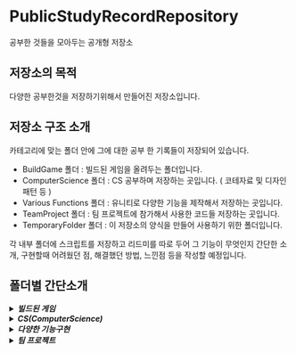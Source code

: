 # PublicStudyRecordRepository
 공부한 것들을 모아두는 공개형 저장소

## 저장소의 목적
 다양한 공부한것을 저장하기위해서 만들어진 저장소입니다. 
 
## 저장소 구조 소개
  카테고리에 맞는 폴더 안에 그에 대한 공부 한 기록들이 저장되어 있습니다.
 * BuildGame 폴더 : 빌드된 게임을 올려두는 폴더입니다.
 * ComputerScience 폴더 : CS 공부하며 저장하는 곳입니다. ( 코테자료 및 디자인패턴 등 )
 * Various Functions 폴더 : 유니티로 다양한 기능을 제작해서 저장하는 곳입니다.
 * TeamProject 폴더 : 팀 프로젝트에 참가해서 사용한 코드들 저장하는 곳입니다.
 * TemporaryFolder 폴더 : 이 저장소의 양식을 만들어 사용하기 위한 폴더입니다.

 각 내부 폴더에 스크립트를 저장하고 리드미를 따로 두어 그 기능이 무엇인지 간단한 소개, 구현할때 어려웠던 점, 해결했던 방법, 느낀점 등을 작성할 예정입니다.


## 폴더별 간단소개

 <details>
 <summary><b><em>빌드된 게임</em></b> </summary>
	 
 *****

Unity:    
 * **[3D 수박게임][3dsuikagamelink]**  : 수박게임을 3d로 바꿔서 제작     
 
 *****
 
 </details>   

 <details>
 <summary><b><em> CS(ComputerScience) </em></b> </summary>
	 
 *****

* <details> <summary><b><em>디자인패턴</em></b> </summary> 
	
	* <details> <summary><b><em> GoF </em></b> </summary>
		
 		* <details> <summary><b><em>생성 패턴(Creational)</em></b> </summary>
			
			* **[싱글톤 패턴][Singletonlink]**  : 특정 클래스가 단 하나의 인스턴스만 가지도록 하는 디자인 패턴이며 전역 접근이 가능하다, 제네릭으로 구현되어있는 스크립트.    
			* **[팩토리 패턴][Factorylink]**  : 객체 생성을 공장(Factory) 클래스로 캡슐화 처리하여 대신 생성하게 하는 생성 디자인 패턴이다.    
			* **[추상 팩토리 패턴][AbstractFactorylink]**  : 객체 군을 생성하는 인터페이스 제공과 서로 다른 종류의 팩토리를 사용하여 객체를 생성하는 디자인패턴.      
			* **[빌더 패턴][Builderlink]**  : 빌더 패턴은 복잡한 객체의 생성 및 구성을 단순화하고, 객체의 생성 과정을 분리하여 유연성을 제공하는 디자인 패턴이다.    
			* **[프로토타입 패턴][PrototypePatternlink]**  : 기존 객체를 복사하여 새 객체를 생성하는 디자인 패턴으로, 새로운 객체를 처음부터 만드는 것을 피합니다.
     	  	</details>
		* <details> <summary><b><em>구조 패턴(Structural)</em></b> </summary>
			
			* **[어댑터 패턴][AdapterPatternlink]**  : 호환되지 않는 인터페이스를 변환하여 함께 작동하도록 만드는 디자인패턴.    
			* **[브릿지 패턴][BridgePatternlink]**  : 추상화와 구현을 분리하여, 두 요소 간의 결합을 약화시키고, 확장성이 높고 유용한 디자인 패턴.    
			* **[컴포지트 패턴][CompositePatternlink]**  : 부분-전체 계층을 나타내기 위해 객체를 트리 구조로 구성하고 개별 객체와 구성을 통일적으로 다룰 수 있는 디자인 패턴입니다.      
			* **[데코레이터 패턴][DecoratorPatternlink]**  : 데코레이터 패턴은 객체에 동적으로 새로운 기능을 추가할 수 있는 구조적 디자인 패턴입니다. (객체의 기능을 확장하거나 변경하기 위해 객체의 감싸는 래퍼 클래스를 생성하는 방식으로 작동)     
			* **[퍼사드 패턴][FacadePatternlink]** : 복잡한 시스템에 대한 간소화된 인터페이스를 제공하여 복잡성을 클라이언트로부터 숨기는 디자인 패턴입니다.       
			* **[플라이웨이트 패턴][FlyweightPatternlink]** : 유사한 상태를 가진 객체를 공유하여 인스턴스의 수를 줄이고 메모리 사용량을 최소화하여 성능을 향상시키는 디자인 패턴입니다.      
			* **[프록시 패턴][ProxyPatternlink]** : 다른 객체에 대한 대리자 또는 대체물을 제공하여 해당 객체에 대한 접근을 제어하고 추가 기능을 제공하는 디자인 패턴입니다. 예를 들어, 지연 초기화 또는 접근 제어와 같은 기능을 제공할 수 있습니다.
     		</details> 
		* <details> <summary><b><em>행동 패턴(Behavioral)</em></b> </summary>
			
			* **[책임 연쇄 패턴][ChainOfResponsibilityPatternlink]** : 여러 객체가 연쇄적으로 요청을 처리할 수 있는 디자인 패턴으로, 요청이 처리되거나 체인의 끝에 도달할 때까지 요청이 체인을 따라 전달됩니다.        
			* **[커맨드 패턴][CommandPatternlink]** : 클라이언트의 요청을 객체로 캡슐화하여 다양한 시점에 대기열, 요청 및 작업을 호출할 수 있도록 하는 디자인 패턴.             
			* **[인터프리터 패턴][InterpreterPatternlink]** : 언어의 문법을 정의하고 그 언어의 문장을 해석하는 디자인 패턴으로, 특정 도메인 언어를 해석하고 해당 언어를 실행 가능한 코드나 동작으로 변환하는 데 유용한 패턴입니다.            
			* **[이터레이터 패턴][IteratorPatternlink]** : 집합 객체의 요소에 순차적으로 액세스하는 방법을 제공하여 내부 표현을 노출하지 않고도 해당 요소에 접근하는 디자인 패턴입니다.            
			* **[중재자 패턴][MediatorPatternlink]** : 상호작용하는 객체 사이의 결합도를 줄이기 위해 중재자 객체를 통해 통신을 중앙 집중화하는 디자인 패턴입니다.            
			* **[메멘토 패턴][MementoPatternlink]** : 객체의 특정 상태로 다시 되돌아올 수 있도록 하는 설계 패턴입니다.           
			* **[옵저버 패턴][ObserverPatternlink]** : 객체가 상태를 변경할 때 관련 객체들이 업데이트를 받는 설계 패턴입니다.      
			* **[상태 패턴][StatePatternlink]** : 객체가 내부 상태가 변경될 때 동작을 변경할 수 있도록 하며, 상태별 동작을 별도의 클래스로 캡슐화하는 설계 패턴입니다.        
			* **[전략 패턴][StrategyPatternlink]** : 동일 계열의 알고리즘을 정의하고 각 알고리즘을 캡슐화하며, 동일한 계열 내에서 교환 가능하게 만드는 설계 패턴입니다.     
			* **[방문자 패턴][VisitorPatternlink]** : 객체 구조를 수정하지 않고 새로운 작업을 추가하여 알고리즘과 객체를 분리하는 설계 패턴입니다.
  		</details>
     * <details> <summary><b><em> ETC </em></b> </summary>
     
		* **[오브젝트풀 패턴][ObjectPoolingBaselink]**  : 객체를 재사용하여 자주 발생하는 가비지 컬렉션 호출을 줄여서 메모리 사용을 효율적으로 개선하는 패턴.
		* **[몬스터 AI FSM][FSMlink]**  : 객체의 동작을 다양한 상태로 나누고, 이 상태들 간의 전환과 각 상태에서의 행동을 관리하는 패턴.
		* **[몬스터 AI BehaviorTree][BehaviorTreelink]**  : 객체의 동작을 트리 구조 내의 노드로 구성하여 객체의 동작과 결정을 효과적으로 관리하는 디자인패턴.
		* **[Dependency Injection (DI)][DependencyInjectionlink]** : 클래스 내부에 종속성을 하드 코딩하는 대신 외부에 주입하여 클래스 간의 종속성을 관리하는 방법을 제공합니다.
	</details>

 * <details> <summary><b><em>프로그래밍 패러다임</em></b> </summary>
	
	* **[데이터 지향 설계, Data Oriented Design (DOD)][DODlink]** : 프로그램을 데이터의 구조와 접근 방식을 중심으로 설계하여 성능 향상과 메모리 사용 최적화를 목표로 하는 개발 방법론.    
   
* <details> <summary><b><em>아키텍처 패턴</em></b> </summary>
	
	* **[Entity Component System (ECS)][ECSlink]** : 게임 엔터티의 데이터 및 동작을 구성하기 위해 게임 개발에서 일반적으로 사용되는 패턴입니다. 게임 개체를 더 작은 구성 요소로 분해하여 더 나은 확장성과 재사용성을 가능하게 합니다.    

* <details> <summary><b><em>자료구조와 알고리즘, 코딩테스트</em></b> </summary>

	* <details> <summary><b><em> 알고리즘 기초 </em></b> </summary>

 		* **[시간 복잡도][TimeComplexitylink]** : 알고리즘이 문제를 해결하는 데 걸리는 시간을 나타내는 것으로, 입력 크기에 대한 함수로 표현됩니다.   
 		* **[공간 복잡도][SpaceComplexitylink]** : 알고리즘이 실행되는 동안 사용되는 메모리 공간의 양을 나타내는 것으로, 입력 크기에 대한 함수로 표현됩니다.   
 		* **[Big-O 표기법][BigONotationlink]** : 알고리즘의 시간 복잡도와 공간 복잡도를 간결하게 나타내기 위한 표기법으로, 알고리즘의 최악의 실행 시간을 나타냅니다.    

	* <details> <summary><b><em> 자료구조 </em></b> </summary>
		
 		* **[배열,Array][Arraylink]** : 선형 자료구조로, 연속된 메모리 공간에 데이터를 저장하는 자료구조입니다.   
     	* **[연결 리스트,Linked List][LinkedListlink]** : 각 노드가 데이터와 다음 노드를 가리키는 링크로 구성되어 있는 자료구조입니다.   
       	* **[스택,Stack][Stacklink]** : 후입선출 구조를 가진 자료구조로, 데이터를 삽입하고 삭제할 수 있습니다.   
		* **[큐,Queue][Queuelink]** : 선입선출 구조를 가진 자료구조로, 데이터를 삽입하고 삭제할 수 있습니다.
  		* **[우선순위 큐,Priority Queue][PriorityQueuelink]** : 요소들의 우선순위에 따라 데이터를 저장하고, 가장 높은 우선순위를 가진 요소를 먼저 반환하는 자료구조    
        * **[해시 테이블,Hash Table][HashTablelink]** : 키와 값의 쌍으로 데이터를 저장하는 자료구조로, 해시 함수를 사용하여 키를 값의 위치에 매핑합니다.   
        * 트리 (Tree)
	    	* **[이진 트리,Binary Tree][BinaryTreelink]** : 각 노드가 최대 두 개의 자식을 가지는 자료구조로, 재귀적으로 정의됩니다.   
	    	* **[이진 탐색 트리,Binary Search Tree(BST)][BinarySearchTreelink]** : 이진 트리의 한 종류로, 왼쪽 자식은 현재 노드보다 작고 오른쪽 자식은 큰 값을 가집니다.   
        	* **[힙,Heap][Heaplink]** : 완전 이진 트리의 일종으로, 최대값 또는 최소값을 효율적으로 찾기 위해 사용됩니다.    
          * **[트라이,Trie][Trielink]** : 각 노드가 문자열의 한 문자를 나타내는 트리 자료구조로, 문자열 검색과 관련된 문제에 사용됩니다.    
          * **[세그먼트 트리,Segment Tree][SegmentTreelink]** : 구간에 대한 문제를 빠르게 처리하기 위해 사용되는 자료구조입니다.      
          * **[펜윅 트리,Fenwick Tree][FenwickTreelink]** : 구간 합 문제를 효율적으로 처리하기 위해 사용되는 자료구조입니다.   
         * **[그래프,Graph][Graphlink]** : 정점과 간선의 집합으로 구성된 자료구조로, 여러 종류의 그래프 알고리즘에 사용됩니다.   
  
 	* <details> <summary><b><em> 알고리즘 </em></b> </summary>
		
  		* <details> <summary><b><em> 정렬 알고리즘 </em></b> </summary>
    			
			* **[선택 정렬][SelectionSortlink]** : 가장 작거나 큰 원소를 선택하여 정해진 위치에 정렬하는 알고리즘이다.    
    		* **[삽입 정렬][InsertionSort]** : 각 원소를 이미 정렬된 부분에 삽입하는 알고리즘.   
      		* **[버블 정렬][BubbleSortlink]** : 서로 인접한 두 원소의 크기를 비교하고 조건에 맞지 않다면 교환하며 정렬하는 알고리즘이다.   
        	* **[병합 정렬][MergeSortlink]** : 병합 정렬 알고리즘은 배열을 반으로 나눈 후 각 부분을 정렬하고 병합하여 정렬하는 알고리즘이다.   
         	* **[퀵 정렬][QuickSortlink]** : 문제를 작은 2개의 문제로 분리하고 해결 후 결과를 모아서 다시 문제를 해결하는 방식으로 정렬하는 알고리즘이다.   
          	* **[힙 정렬][HeapSortlink]** : 힙(Heap) 자료구조를 사용하여 배열을 정렬하는 비교 기반 정렬 알고리즘이다.   
          * **[기수 정렬][RadixSortlink]** : 입력된 숫자들의 자릿수를 기반으로 정렬하는 알고리즘입니다.   
          * **[계수 정렬][CountingSortlink]** :  정수나 정수 형태의 키를 가진 데이터를 정렬하는 비교 기반 정렬 알고리즘 중 하나

		* <details> <summary><b><em> 탐색 알고리즘 </em></b> </summary>

  			* **[선형 탐색][LinearSearchlink]** : 리스트를 처음부터 끝까지 순회하면서 원하는 항목을 찾는 가장 간단한 탐색 알고리즘   
     		* **[이진 탐색][BinarySearchlink]** : 배열을 반으로 나누어 탐색 범위를 줄여나가는 알고리즘 중 하나로, 정렬된 배열에서 사용됨   
        	* **[해시 탐색][HashSearchlink]** :  해시 테이블을 사용하여 키(key)를 해시값(hash)에 매핑하고 해당 해시값을 인덱스로 사용하여 데이터를 검색하는 방법
   
    	* <details> <summary><b><em> 그래프 알고리즘 </em></b> </summary>

  			* **[깊이 우선 탐색,DFS][DepthFirstSearchlink]** : 그래프를 탐색할 때 한 분기(branch)를 끝까지 탐색(깊은 부분을 우선적으로 탐색)한 후 다음 분기로 넘어가는 알고리즘  
     		* **[너비 우선 탐색,BFS][BreadthFirstSearchlink]** : 그래프를 탐색할 때 인접한 모든 노드를 먼저 탐색(가까운 부분부터 우선적으로 탐색)하는 알고리즘
        	* **[최단 경로][ShortestPathlink]** : 그래프에서 두 정점 사이의 최단 경로를 찾는 알고리즘
         		* **[다익스트라][Dijkstralink]** : 하나의 출발 정점에서 다른 모든 정점까지의 최단 경로를 찾는 알고리즘
            	* **[벨만 포드][BellmanFordlink]** : 음의 가중치가 있는 그래프에서도 사용 가능한 단일 출발 최단 경로 알고리즘
              	* **[플로이드 워셜][FloydWarshalllink]** :  그래프 상의 모든 정점 쌍 사이의 최단 경로를 찾고 음의 가중치가 없는 그래프나 음의 가중치가 있는 그래프에서도 사용 가능한 알고리즘
              	* **[A* 알고리즘][AStarlink]** :  시작 노드에서 목표 노드까지의 최단 경로만 구하려 하는 그리디 알고리즘
        	* **[최소 신장 트리][MinimumSpanningTreelink]** : 그래프의 모든 정점을 포함하면서 사이클이 없는 부분 그래프 중에서 간선의 가중치 합이 최소인 트리를 찾는 알고리즘
          	* **[최소 공통 조상,LCA][LowestCommonAncestorlink]** : 트리 구조에서 두 노드의 가장 가까운 공통 조상을 찾는 알고리즘입니다.
           
      * <details> <summary><b><em> 동적 프로그래밍 </em></b> </summary>

  		* **[동적계획법,DP][DPlink]** : 복잡한 문제를 간단한 하위 문제로 나누어 해결하고, 그 결과를 저장하여 중복 계산을 줄이는 알고리즘 기법   
     	* **[최장 증가 부분 수열,LIS][LISlink]** : 주어진 배열에서 숫자들의 순서를 유지하면서 증가하는 부분 수열 중 가장 긴 것을 찾는 동적 프로그래밍 알고리즘   
      	* **[최장 공통 부분 수열,LCS][LCSlink]** : 주어진 여러개 수열 모두의 부분수열이 되는 수열들 중에 가장 긴 것을 찾는 알고리즘     
           
      * <details> <summary><b><em> 그 외 다양한 알고리즘 </em></b> </summary>

  		
 		* **[재귀][Recursionlink]** : 함수가 자기 자신을 호출하여 반복적으로 작업을 수행하는 프로그래밍 기법으로, 분할 정복이나 동적 프로그래밍과 같은 알고리즘에서 사용됩니다.
      	* **[탐욕 알고리즘][GreedyAlgorithmslink]** : 각 단계에서 가장 최선의 선택을 하여 문제를 해결하는 알고리즘     
     	* **[분할 정복][DivideAndConquerlink]** : 문제를 둘 이상의 부분 문제로 나누어 각각을 해결하고, 그 결과를 합쳐 원래 문제의 해를 구하는 알고리즘
        * **[백트래킹][Backtrackinglink]** : 조건을 만족할 때까지 모든 가능성을 탐색하며, 조건에 맞지 않으면 되돌아가는 알고리즘
        * **[브루트포스][BruteForcelink]** : 모든 가능한 경우의 수를 시도하여 문제를 해결하는 간단한 방법
        * **[투포인터][TwoPointerlink]** : 두 개의 포인터를 사용하여 배열 내에서 특정 조건을 만족하는 원소를 찾는 알고리즘
  	
	* <details> <summary><b><em> 코딩테스트 </em></b> </summary>
		
		* **[간단한 알고리즘 정리][Algorithmllink]** : 코딩테스트에서 사용하는 알고리즘 간단정리 
		* **[백준][BAEKJOONllink]**  : 코딩테스트 사이트인 백준에서 문제를 풀고 정리한 폴더
 	
 
   
* <details> <summary><b><em>Books</em></b> </summary>
        
	* **[Effective C++][EffectiveClink]**
   
*****      
</details> 
<details><summary><b><em>다양한 기능구현</em></b> </summary>

*****

Unity:    
* **[체력바][HPBarlink]**  : 체력을 가진 오브젝트 머리위에 표시되는 막대로 HP상태를 알려주는 기능.
* **[로프액션][GrapplingHookslink]**  : 마우스 에임 방향으로 로프를 발사해 그 곳으로 직선이동이나 스윙이동하는 기능.
* **[Json 데이터 관리][JsonDataManagerlink]**  : Json으로 데이터를 관리 및 저장하는 시스템
* **[메쉬로 도형그리기][DrawShapeMeshlink]**  : Unity Graphics 시스템을 이용해서 도형모양의 메쉬를 생성해 보여주는 기능
* **[범위공격 시스템][RangeHitSystemlink]**  : 메쉬로 도형을 그리면서 그 구역내에 있는 오브젝트에 대미지를 주는 방식.
* **[캐릭터 이동관련 스크립트][Movementlink]**  :  캐릭터가 이동하는 방식에 대한 스크립트.
* **[파쿠르 시스템][Parkourlink]**  :  캐릭터가 특정 오브젝트와 상호작용해서 구조물을 활용해 이동하는 시스템.
* **[IK][IKlink]**  : 손과 발의 IK(역운동학) 사용해보는 스크립트.
* **[스킬트리][SkillTreelink]**  : Path of Exile 스킬트리처럼 나무가지가 뻣어나가는 형태의 스킬트리 구현
* **[퀵슬롯스킬][QuickSlotSkilllink]**  : UI에 스킬을 등록해서 스킬을 사용하고 쿨타임같은 사용경험을 높여주는 기능 구현
* **[반응형UI][UIResolutionAdaptationlink]**  : 해상도가 변경됨에 따라 UI의 위치조정
* **[카메라][Cameralink]**  : 플레이어의 카메라 구현
* **[전투시스템][CombatSystemlink]**  : 플레이어의 전투시스템 관련 스크립트 모음    
* **[플레이어스킬구현][PlayerSkilllink]**  : 플레이어가 사용하는 스킬을 구현해보는 부분    
* **[월드 생성 시스템][WorldSystemlink]**  : 청크 단위로 월드를 시드 값을 통해 절차적으로 생성하고 풀링을 통해 관리하는 기능
* **[스캔 시스템][ScanSystemlink]**  : 플레이어 기준으로 특정 오브젝트를 탐지하는 시스템
* **[씬 전환 시스템][ScenManagerlink]**  : 씬 전환시 로딩 씬으로 진입해 비동기 로딩 및 로딩 화면을 통한 부드러운 씬 전환 구현
* **[시네머신을 활용한 타이틀씬][CinemachineTitleScreenlink]**  : 시작, 옵션, 끝내기
* **[게임 사용자 설정 화면][SettingScreenlink]**  : 사용자가 옵션을 설정할 수 있도록 하는 화면  
* **[미니맵][MiniMaplink]**  : 플레이어 근처의 오브젝트 정보를 간단하게 UI를 통해 전달하는 시스템    
* **[NPC 대화 시스템][NpcDialogSystemlink]**  : 대화 스크립트가 담긴 csv를 불러와서 대화를 진행하는 듯한 연출을 해주는 시스템
* **[퀘스트 시스템][QuestSystemlink]**  : 퀘스트를 통해 플레이어에게 방향성을 제공하는 시스템

아래의 목록은 코드 공개 예정이 없거나 정리가 안돼서 스크립트 업로드가 안된 기능들입니다.

* **[인벤토리][InventorySystemlink]**  : 흔히 플레이어가 사용하는 인벤토리를 구현 ( 정렬, 슬롯 추가 및 슬롯 잠금, 아이템 스왑 등 )
* **[공중섬 조종 및 건설][IslandSystemlink]**  : 레프트라는 게임의 배처럼 플레이어가 땅을 늘리고 그 땅덩어리를 방향과 속도 등을 조절할 수 있는 시스템
* **[포탈 저장서 및 포탈][PortalSystemlink]**  : 플레이어가 저장한 포탈을 관리하고 생성하는 시스템, 포탈은 이동할 위치를 이미지를 통해 보여줌 (수정)
* **[글라이딩 시스템][GlidingSystemlink]**  : 날개 비행 시스템
* **[뱀서라이크 만들어보기][GamesLikeVampireSurvivorslink]**  : 몹 소환, 레벨링시스템, 스킬관련 등


*****
 </details>
<details>
<summary><b><em>팀 프로젝트</em></b> </summary>

*****

* **[TeamDemonStrate][TeamProjectDemonStratelink]**  : 21.04.13 ~ 21.10.12 학교생활 중 진행한 중단된 팀 프로젝트에서 만들었던 코드
 
*****
 </details>   

 
     
[3dsuikagamelink]: /BuildGame/3DSuikaGame  

[ObjectPoolingBaselink]: /DesignPatterns/ObjectPoolingBase
[FSMlink]: /DesignPatterns/MonsterAI/FSM

[Singletonlink]: /ComputerScience/DesignPatterns/GoF/Creational/Singleton
[Factorylink]: /ComputerScience/DesignPatterns/GoF/Creational/FactoryPattern
[AbstractFactorylink]: /ComputerScience/DesignPatterns/GoF/Creational/AbstractFactoryPattern
[Builderlink]: /ComputerScience/DesignPatterns/GoF/Creational/BuilderPattern
[PrototypePatternlink]: /ComputerScience/DesignPatterns/GoF/Creational/PrototypePattern
[AdapterPatternlink]: /ComputerScience/DesignPatterns/GoF/Structural/AdapterPattern
[BridgePatternlinklink]: /ComputerScience/DesignPatterns/GoF/Structural/BridgePattern
[CompositePatternlink]: /ComputerScience/DesignPatterns/GoF/Structural/CompositePattern
[DecoratorPatternlink]: /ComputerScience/DesignPatterns/GoF/Structural/DecoratorPattern
[BridgePatternlink]: /ComputerScience/DesignPatterns/GoF/Structural/BridgePattern
[BehaviorTreelink]: /ComputerScience/DesignPatterns/MonsterAI/BehaviorTree
[FacadePatternlink]: /ComputerScience/DesignPatterns/GoF/Structural/FacadePattern
[FlyweightPatternlink]: /ComputerScience/DesignPatterns/GoF/Structural/FlyweightPattern
[ProxyPatternlink]: /ComputerScience/DesignPatterns/GoF/Structural/ProxyPattern
[ChainOfResponsibilityPatternlink]: /ComputerScience/DesignPatterns/GoF/Behavioral/ChainOfResponsibility
[CommandPatternlink]: /ComputerScience/DesignPatterns/GoF/Behavioral/CommandPattern
[InterpreterPatternlink]: /ComputerScience/DesignPatterns/GoF/Behavioral/InterpreterPattern
[IteratorPatternlink]: /ComputerScience/DesignPatterns/GoF/Behavioral/IteratorPattern
[MediatorPatternlink]: /ComputerScience/DesignPatterns/GoF/Behavioral/MediatorPattern
[MementoPatternlink]: /ComputerScience/DesignPatterns/GoF/Behavioral/MementoPattern
[ObserverPatternlink]: /ComputerScience/DesignPatterns/GoF/Behavioral/ObserverPattern
[StatePatternlink]: /ComputerScience/DesignPatterns/GoF/Behavioral/StatePattern
[StrategyPatternlink]: /ComputerScience/DesignPatterns/GoF/Behavioral/StrategyPattern
[VisitorPatternlink]: /ComputerScience/DesignPatterns/GoF/Behavioral/VisitorPattern
[ECSlink]: /ComputerScience/ArchitecturePatterns/ECS(EntityComponentSystem)
[DependencyInjectionlink]: /ComputerScience/DesignPatterns/DependencyInjection
[DODlink]: /ComputerScience/ProgrammingParadigm/DataOrientedDesign

[TimeComplexitylink]:  /ComputerScience/DataStructure_Algorithm_CodingTest/AlgorithmFundamentals/TimeComplexity
[SpaceComplexitylink]: /ComputerScience/DataStructure_Algorithm_CodingTest/AlgorithmFundamentals/SpaceComplexity
[BigONotationlink]: /ComputerScience/DataStructure_Algorithm_CodingTest/AlgorithmFundamentals/BigONotation
[Arraylink]: /ComputerScience/DataStructure_Algorithm_CodingTest/DataStructures/Array
[LinkedListlink]: /ComputerScience/DataStructure_Algorithm_CodingTest/DataStructures/LinkedList
[Stacklink]: /ComputerScience/DataStructure_Algorithm_CodingTest/DataStructures/Stack
[Queuelink]: /ComputerScience/DataStructure_Algorithm_CodingTest/DataStructures/Queue
[PriorityQueuelink]: /ComputerScience/DataStructure_Algorithm_CodingTest/DataStructures/PriorityQueue
[HashTablelink]: /ComputerScience/DataStructure_Algorithm_CodingTest/DataStructures/HashTable
[BinaryTreelink]: /ComputerScience/DataStructure_Algorithm_CodingTest/DataStructures/Tree/BinaryTree
[BinarySearchTreelink]: /ComputerScience/DataStructure_Algorithm_CodingTest/DataStructures/Tree/BinarySearchTree
[Heaplink]: /ComputerScience/DataStructure_Algorithm_CodingTest/DataStructures/Tree/Heap
[Trielink]: /ComputerScience/DataStructure_Algorithm_CodingTest/DataStructures/Tree/Trie
[SegmentTreelink]: /ComputerScience/DataStructure_Algorithm_CodingTest/DataStructures/Tree/SegmentTree
[FenwickTreelink]: /ComputerScience/DataStructure_Algorithm_CodingTest/DataStructures/Tree/FenwickTree
[Graphlink]: /ComputerScience/DataStructure_Algorithm_CodingTest/DataStructures/Graph
[SelectionSortlink]: /ComputerScience/DataStructure_Algorithm_CodingTest/Algorithms/SortingAlgorithms/SelectionSort
[InsertionSort]: /ComputerScience/DataStructure_Algorithm_CodingTest/Algorithms/SortingAlgorithms/InsertionSort
[BubbleSortlink]: /ComputerScience/DataStructure_Algorithm_CodingTest/Algorithms/SortingAlgorithms/BubbleSort
[MergeSortlink]: /ComputerScience/DataStructure_Algorithm_CodingTest/Algorithms/SortingAlgorithms/MergeSort
[QuickSortlink]: /ComputerScience/DataStructure_Algorithm_CodingTest/Algorithms/SortingAlgorithms/QuickSort
[HeapSortlink]: /ComputerScience/DataStructure_Algorithm_CodingTest/Algorithms/SortingAlgorithms/HeapSort
[RadixSortlink]: /ComputerScience/DataStructure_Algorithm_CodingTest/Algorithms/SortingAlgorithms/RadixSort
[CountingSortlink]: /ComputerScience/DataStructure_Algorithm_CodingTest/Algorithms/SortingAlgorithms/CountingSort
[LinearSearchlink]: /ComputerScience/DataStructure_Algorithm_CodingTest/Algorithms/SearchingAlgorithms/LinearSearch
[BinarySearchlink]: /ComputerScience/DataStructure_Algorithm_CodingTest/Algorithms/SearchingAlgorithms/BinarySearch
[HashSearchlink]: /ComputerScience/DataStructure_Algorithm_CodingTest/Algorithms/SearchingAlgorithms/HashSearch
[DepthFirstSearchlink]: /ComputerScience/DataStructure_Algorithm_CodingTest/Algorithms/GraphAlgorithms/DepthFirstSearch
[BreadthFirstSearchlink]: /ComputerScience/DataStructure_Algorithm_CodingTest/Algorithms/GraphAlgorithms/BreadthFirstSearch
[ShortestPathlink]: /ComputerScience/DataStructure_Algorithm_CodingTest/Algorithms/GraphAlgorithms/ShortestPath
[Dijkstralink]:  /ComputerScience/DataStructure_Algorithm_CodingTest/Algorithms/GraphAlgorithms/ShortestPath/Dijkstra
[BellmanFordlink]:  /ComputerScience/DataStructure_Algorithm_CodingTest/Algorithms/GraphAlgorithms/ShortestPath/BellmanFord
[FloydWarshalllink]:  /ComputerScience/DataStructure_Algorithm_CodingTest/Algorithms/GraphAlgorithms/ShortestPath/FloydWarshall
[AStarlink]: /ComputerScience/DataStructure_Algorithm_CodingTest/Algorithms/GraphAlgorithms/ShortestPath/AStar
[MinimumSpanningTreelink]: /ComputerScience/DataStructure_Algorithm_CodingTest/Algorithms/GraphAlgorithms/MinimumSpanningTree
[DPlink]: /ComputerScience/DataStructure_Algorithm_CodingTest/Algorithms/DynamicProgramming/DP
[LISlink]: /ComputerScience/DataStructure_Algorithm_CodingTest/Algorithms/DynamicProgramming/LIS
[LCSlink]: /ComputerScience/DataStructure_Algorithm_CodingTest/Algorithms/DynamicProgramming/LCS
[Recursionlink]: /ComputerScience/DataStructure_Algorithm_CodingTest/Algorithms/Recursion
[GreedyAlgorithmslink]: /ComputerScience/DataStructure_Algorithm_CodingTest/Algorithms/GreedyAlgorithms
[DivideAndConquerlink]: /ComputerScience/DataStructure_Algorithm_CodingTest/Algorithms/DivideAndConquer
[Backtrackinglink]: /ComputerScience/DataStructure_Algorithm_CodingTest/Algorithms/Backtracking
[BruteForcelink]: /ComputerScience/DataStructure_Algorithm_CodingTest/Algorithms/BruteForce
[TwoPointerlink]: /ComputerScience/DataStructure_Algorithm_CodingTest/Algorithms/TwoPointer
[LowestCommonAncestorlink]: /ComputerScience/DataStructure_Algorithm_CodingTest/Algorithms/GraphAlgorithms/LowestCommonAncestor

[Algorithmllink]: /ComputerScience/DataStructure_Algorithm_CodingTest/CodingTest   
[BAEKJOONllink]: /ComputerScience/DataStructure_Algorithm_CodingTest/CodingTest/Baekjoon   

[EffectiveClink]: /ComputerScience/Books/EffectiveC++

[HPBarlink]: /VariousFunctions/HPBar   
[GrapplingHookslink]: /VariousFunctions/GrapplingHooksAndRopeSwing
[JsonDataManagerlink]: /VariousFunctions/JsonDataManager
[DrawShapeMeshlink]: /VariousFunctions/DrawShapeMesh
[RangeHitSystemlink]: /VariousFunctions/RangeHitSystem
[Movementlink]: /VariousFunctions/Movement&Parkour/Movement
[Parkourlink]: /VariousFunctions/Movement&Parkour/Parkour
[IKlink]: /VariousFunctions/IK(InverseKinematics)
[SkillTreelink]: /VariousFunctions/SkillSystem/SkillTree
[QuickSlotSkilllink]: /VariousFunctions/SkillSystem/QuickSlotSkill
[UIResolutionAdaptationlink]: /VariousFunctions/UIResolutionAdaptation
[Cameralink]: /VariousFunctions/Camera
[CombatSystemlink]: /VariousFunctions/CombatSystem
[PlayerSkilllink]: /VariousFunctions/SkillSystem/PlayerSkill
[WorldSystemlink]: /VariousFunctions/WorldSystem
[ScenManagerlink]: /VariousFunctions/ScenManager
[InventorySystemlink]: /VariousFunctions/InventorySystem
[ScanSystemlink]: /VariousFunctions/WorldScan
[IslandSystemlink]: /VariousFunctions/IslandSystem
[PortalSystemlink]: /VariousFunctions/PortalSystem
[GlidingSystemlink]: /VariousFunctions/Gliding
[CinemachineTitleScreenlink]: /VariousFunctions/CinemachineTitleScreen
[SettingScreenlink]: /VariousFunctions/SettingScreen
[GamesLikeVampireSurvivorslink]: /VariousFunctions/GamesLikeVampireSurvivors
[MiniMaplink]: /VariousFunctions/MiniMap
[NpcDialogSystemlink]: /VariousFunctions/NpcDialogSystem
[QuestSystemlink]: /VariousFunctions/QuestSystem

[TeamProjectDemonStratelink]: /TeamProject/DemonStrate
